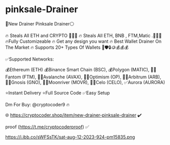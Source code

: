 
# pinksale-Drainer

💖New Drainer Pinksale Drainer⚪️

🔥 Steals All ETH and CRYPTO 🔶🔷📶
🔥 Steals All ETH, BNB , FTM,Matic .🔶🔷📶
🔥Fully Customizeable
🔥 Get any design you want
🔥 Best Wallet Drainer On The Market
🔥 Supports 20+ Types Of Wallets 🦊🛡🔒🪙💰💰💰

✅Supported Networks:


💰Ethereum (ETH)
💰Binance Smart Chain (BSC), 
💰Polygon (MATIC),
👨‍💻Fantom (FTM),
👨‍💻Avalanche (AVAX),
👨‍💻Optimism (OP),
👨‍💻Arbitrum (ARB),
👨‍💻Gnosis (GNO),
👨‍💻Moonriver (MOVR),
👨‍💻Celo (CELO),
✅Aurora (AURORA)

⭐️Instant Delivery
⭐️Full Source Code
✅Easy Setup


Dm For Buy: @cryptocoder9 🔥

🌐  https://cryptocoder.shop/item/new-drainer-pinksale-drainer ✔️


proof (https://t.me/cryptocoderproof) ✅


https://i.ibb.co/sWFSsTK/sat-aug-12-2023-924-pm15835.png
       
